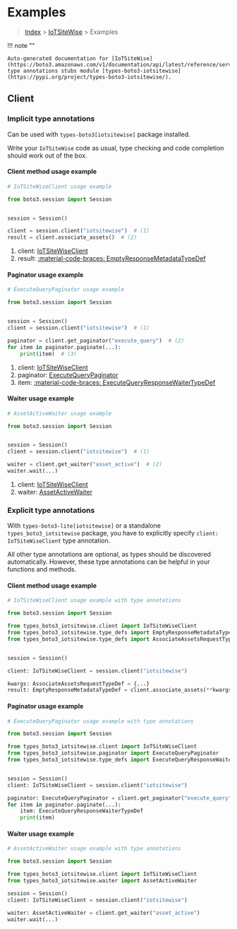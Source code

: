 # Examples

> [Index](../README.md) > [IoTSiteWise](./README.md) > Examples

!!! note ""

    Auto-generated documentation for [IoTSiteWise](https://boto3.amazonaws.com/v1/documentation/api/latest/reference/services/iotsitewise.html#iotsitewise)
    type annotations stubs module [types-boto3-iotsitewise](https://pypi.org/project/types-boto3-iotsitewise/).

## Client

### Implicit type annotations

Can be used with `types-boto3[iotsitewise]` package installed.

Write your `IoTSiteWise` code as usual,
type checking and code completion should work out of the box.


#### Client method usage example

```python
# IoTSiteWiseClient usage example

from boto3.session import Session


session = Session()

client = session.client("iotsitewise")  # (1)
result = client.associate_assets()  # (2)
```

1. client: [IoTSiteWiseClient](./client.md)
2. result: [:material-code-braces: EmptyResponseMetadataTypeDef](./type_defs.md#emptyresponsemetadatatypedef)



#### Paginator usage example

```python
# ExecuteQueryPaginator usage example

from boto3.session import Session


session = Session()
client = session.client("iotsitewise")  # (1)

paginator = client.get_paginator("execute_query")  # (2)
for item in paginator.paginate(...):
    print(item)  # (3)
```

1. client: [IoTSiteWiseClient](./client.md)
2. paginator: [ExecuteQueryPaginator](./paginators.md#executequerypaginator)
3. item: [:material-code-braces: ExecuteQueryResponseWaiterTypeDef](./type_defs.md#executequeryresponsewaitertypedef)



#### Waiter usage example

```python
# AssetActiveWaiter usage example

from boto3.session import Session


session = Session()
client = session.client("iotsitewise")  # (1)

waiter = client.get_waiter("asset_active")  # (2)
waiter.wait(...)
```

1. client: [IoTSiteWiseClient](./client.md)
2. waiter: [AssetActiveWaiter](./waiters.md#assetactivewaiter)


### Explicit type annotations

With `types-boto3-lite[iotsitewise]`
or a standalone `types_boto3_iotsitewise` package, you have to explicitly specify `client: IoTSiteWiseClient` type annotation.

All other type annotations are optional, as types should be discovered automatically.
However, these type annotations can be helpful in your functions and methods.


#### Client method usage example

```python
# IoTSiteWiseClient usage example with type annotations

from boto3.session import Session

from types_boto3_iotsitewise.client import IoTSiteWiseClient
from types_boto3_iotsitewise.type_defs import EmptyResponseMetadataTypeDef
from types_boto3_iotsitewise.type_defs import AssociateAssetsRequestTypeDef


session = Session()

client: IoTSiteWiseClient = session.client("iotsitewise")

kwargs: AssociateAssetsRequestTypeDef = {...}
result: EmptyResponseMetadataTypeDef = client.associate_assets(**kwargs)
```



#### Paginator usage example

```python
# ExecuteQueryPaginator usage example with type annotations

from boto3.session import Session

from types_boto3_iotsitewise.client import IoTSiteWiseClient
from types_boto3_iotsitewise.paginator import ExecuteQueryPaginator
from types_boto3_iotsitewise.type_defs import ExecuteQueryResponseWaiterTypeDef


session = Session()
client: IoTSiteWiseClient = session.client("iotsitewise")

paginator: ExecuteQueryPaginator = client.get_paginator("execute_query")
for item in paginator.paginate(...):
    item: ExecuteQueryResponseWaiterTypeDef
    print(item)
```



#### Waiter usage example

```python
# AssetActiveWaiter usage example with type annotations

from boto3.session import Session

from types_boto3_iotsitewise.client import IoTSiteWiseClient
from types_boto3_iotsitewise.waiter import AssetActiveWaiter

session = Session()
client: IoTSiteWiseClient = session.client("iotsitewise")

waiter: AssetActiveWaiter = client.get_waiter("asset_active")
waiter.wait(...)
```


